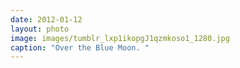 ```yaml
---
date: 2012-01-12
layout: photo
image: images/tumblr_lxp1ikopgJ1qzmkoso1_1280.jpg
caption: "Over the Blue Moon. "
---
```


